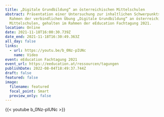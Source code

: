 ```yaml
---
title: „Digitale Grundbildung“ an österreichischen Mittelschulen
abstract: Präsentation einer Untersuchung zur inhaltlichen Schwerpunktsetzung im
  Rahmen der verbindlichen Übung „Digitale Grundbildung“ an österreichischen
  Mittelschulen, gehalten im Rahmen der eEducation Fachtagung 2021.
location: Online
date: 2021-11-18T16:00:30.739Z
date_end: 2021-11-18T16:30:49.363Z
all_day: false
links:
  - url: https://youtu.be/b_0Nz-pIUNc
    name: Video
event: eEducation Fachtagung 2021
event_url: https://eeducation.at/ressourcen/tagungen
publishDate: 2022-08-04T18:49:37.744Z
draft: false
featured: false
image:
  filename: featured
  focal_point: Smart
  preview_only: false
---
```

{{< youtube b_0Nz-pIUNc >}}